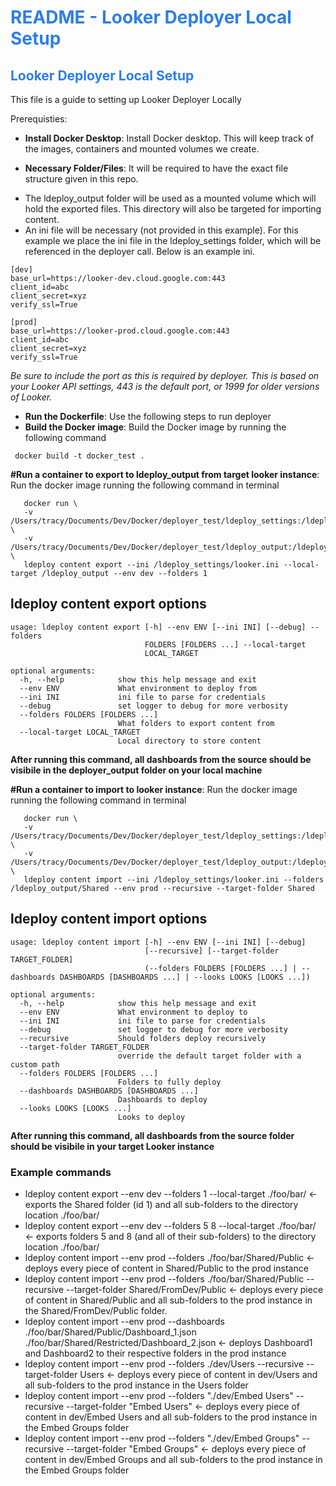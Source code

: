 <h1><span style="color:#2d7eea">README - Looker Deployer Local Setup</span></h1>

<h2><span style="color:#2d7eea">Looker Deployer Local Setup</span></h2>

This file is a guide to setting up Looker Deployer Locally

Prerequisties:

- **Install Docker Desktop**: Install Docker desktop.  This will keep track of the images, containers and mounted volumes we create.

- **Necessary Folder/Files**: It will be required to have the exact file structure given in this repo.
* The ldeploy_output folder will be used as a mounted volume which will hold the exported files.  This directory will also be targeted for importing content.
* An ini file will be necessary (not provided in this example).  For this example we place the ini file in the ldeploy_settings folder, which will be referenced in the deployer call. 
    Below is an example ini.  

```
[dev]
base_url=https://looker-dev.cloud.google.com:443
client_id=abc
client_secret=xyz
verify_ssl=True

[prod]
base_url=https://looker-prod.cloud.google.com:443
client_id=abc
client_secret=xyz
verify_ssl=True
```
*Be sure to include the port as this is required by deployer.*
*This is based on your Looker API settings, 443 is the default port, or 1999 for older versions of Looker.*


- **Run the Dockerfile**: 
Use the following steps to run deployer
- **Build the Docker image**:
Build the Docker image by running the following command
```
 docker build -t docker_test .
```

 **#Run a container to export to ldeploy_output from target looker instance**:
 Run the docker image running the following command in terminal
 ```
    docker run \
    -v /Users/tracy/Documents/Dev/Docker/deployer_test/ldeploy_settings:/ldeploy_settings \
    -v /Users/tracy/Documents/Dev/Docker/deployer_test/ldeploy_output:/ldeploy_output \
    ldeploy content export --ini /ldeploy_settings/looker.ini --local-target /ldeploy_output --env dev --folders 1
 ```

## ldeploy content export options
```
usage: ldeploy content export [-h] --env ENV [--ini INI] [--debug] --folders
                              FOLDERS [FOLDERS ...] --local-target
                              LOCAL_TARGET

optional arguments:
  -h, --help            show this help message and exit
  --env ENV             What environment to deploy from
  --ini INI             ini file to parse for credentials
  --debug               set logger to debug for more verbosity
  --folders FOLDERS [FOLDERS ...]
                        What folders to export content from
  --local-target LOCAL_TARGET
                        Local directory to store content
```

**After running this command, all dashboards from the source should be visibile in the deployer_output folder on your local machine**

**#Run a container to import to looker instance**:
 Run the docker image running the following command in terminal
 ```
    docker run \
    -v /Users/tracy/Documents/Dev/Docker/deployer_test/ldeploy_settings:/ldeploy_settings \
    -v /Users/tracy/Documents/Dev/Docker/deployer_test/ldeploy_output:/ldeploy_output \
    ldeploy content import --ini /ldeploy_settings/looker.ini --folders /ldeploy_output/Shared --env prod --recursive --target-folder Shared
 ```

## ldeploy content import options
```
usage: ldeploy content import [-h] --env ENV [--ini INI] [--debug]
                              [--recursive] [--target-folder TARGET_FOLDER]
                              (--folders FOLDERS [FOLDERS ...] | --dashboards DASHBOARDS [DASHBOARDS ...] | --looks LOOKS [LOOKS ...])

optional arguments:
  -h, --help            show this help message and exit
  --env ENV             What environment to deploy to
  --ini INI             ini file to parse for credentials
  --debug               set logger to debug for more verbosity
  --recursive           Should folders deploy recursively
  --target-folder TARGET_FOLDER
                        override the default target folder with a custom path
  --folders FOLDERS [FOLDERS ...]
                        Folders to fully deploy
  --dashboards DASHBOARDS [DASHBOARDS ...]
                        Dashboards to deploy
  --looks LOOKS [LOOKS ...]
                        Looks to deploy
```

**After running this command, all dashboards from the source folder should be visibile in your target Looker instance**

### Example commands
- ldeploy content export --env dev --folders 1 --local-target ./foo/bar/ <- exports the Shared folder (id 1) and all sub-folders to the directory location ./foo/bar/
- ldeploy content export --env dev --folders 5 8 --local-target ./foo/bar/ <- exports folders 5 and 8 (and all of their sub-folders) to the directory location ./foo/bar/
- ldeploy content import --env prod --folders ./foo/bar/Shared/Public <- deploys every piece of content in Shared/Public to the prod instance
- ldeploy content import --env prod --folders ./foo/bar/Shared/Public --recursive --target-folder Shared/FromDev/Public <- deploys every piece of content in Shared/Public and all sub-folders to the prod instance in the Shared/FromDev/Public folder.
- ldeploy content import --env prod --dashboards ./foo/bar/Shared/Public/Dashboard_1.json ./foo/bar/Shared/Restricted/Dashboard_2.json <- deploys Dashboard1 and Dashboard2 to their respective folders in the prod instance
- ldeploy content import --env prod --folders ./dev/Users --recursive --target-folder Users <- deploys every piece of content in dev/Users and all sub-folders to the prod instance in the Users folder
- ldeploy content import --env prod --folders "./dev/Embed Users" --recursive --target-folder "Embed Users" <- deploys every piece of content in dev/Embed Users and all sub-folders to the prod instance in the Embed Groups folder
- ldeploy content import --env prod --folders "./dev/Embed Groups" --recursive --target-folder "Embed Groups" <- deploys every piece of content in dev/Embed Groups and all sub-folders to the prod instance in the Embed Groups folder
